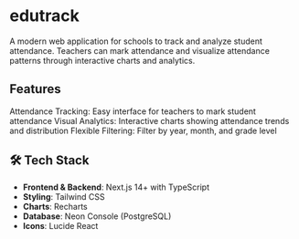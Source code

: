 # edutrack
A modern web application for schools to track and analyze student attendance. Teachers can mark attendance and visualize attendance patterns through interactive charts and analytics.
## Features
Attendance Tracking: Easy interface for teachers to mark student attendance
Visual Analytics: Interactive charts showing attendance trends and distribution
Flexible Filtering: Filter by year, month, and grade level
## 🛠 Tech Stack
- **Frontend & Backend**: Next.js 14+ with TypeScript  
- **Styling**: Tailwind CSS  
- **Charts**: Recharts  
- **Database**: Neon Console (PostgreSQL)  
- **Icons**: Lucide React 

